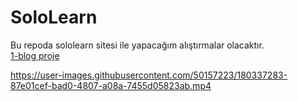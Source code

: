 # SoloLearn

Bu repoda sololearn sitesi ile yapacağım alıştırmalar olacaktır.<br>
<a href="https://github.com/yektaonureren/SoloLearn/blob/main/blog.html">1-blog proje</a><br>

https://user-images.githubusercontent.com/50157223/180337283-87e01cef-bad0-4807-a08a-7455d05823ab.mp4












